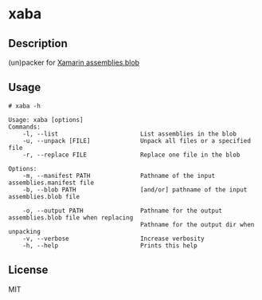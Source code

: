 xaba
======

Description
-----------
(un)packer for [Xamarin assemblies.blob](https://github.com/xamarin/xamarin-android/blob/main/Documentation/project-docs/AssemblyStores.md)


Usage
-----

    # xaba -h

    Usage: xaba [options]
    Commands:
        -l, --list                       List assemblies in the blob
        -u, --unpack [FILE]              Unpack all files or a specified file
        -r, --replace FILE               Replace one file in the blob
    
    Options:
        -m, --manifest PATH              Pathname of the input assemblies.manifest file
        -b, --blob PATH                  [and/or] pathname of the input assemblies.blob file
    
        -o, --output PATH                Pathname for the output assemblies.blob file when replacing
                                         Pathname for the output dir when unpacking
        -v, --verbose                    Increase verbosity
        -h, --help                       Prints this help

License
-------
MIT
